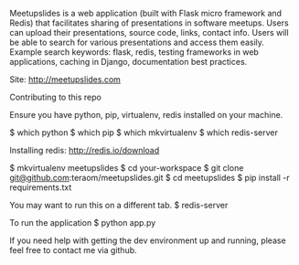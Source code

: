 Meetupslides is a web application (built with Flask micro framework and Redis) that facilitates sharing of presentations in software meetups.
Users can upload their presentations, source code, links, contact info. Users will be able to search for various presentations and access them easily.
Example search keywords: flask, redis, testing frameworks in web applications, caching in Django, documentation best practices.


Site: http://meetupslides.com

Contributing to this repo

Ensure you have python, pip, virtualenv, redis installed on your machine.

$ which python
$ which pip
$ which mkvirtualenv
$ which redis-server

Installing redis:
http://redis.io/download

$ mkvirtualenv meetupslides
$ cd your-workspace
$ git clone git@github.com:teraom/meetupslides.git
$ cd meetupslides
$ pip install -r requirements.txt

You may want to run this on a different tab.
$ redis-server 

To run the application
$ python app.py

If you need help with getting the dev environment up and running, please feel free to contact me via github.

